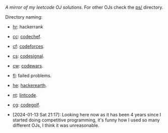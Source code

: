 *A mirror of my leetcode OJ solutions*. For other OJs check the [ps/](ps/) directory.

Directory naming:

-   [hr](hr/): hackerrank
-   [cc](ps/cc/): [codechef](https://www.codechef.com/).
-   [cf](ps/cf/): [codeforces](https://codeforces.com/).
-   [cs](ps/cs/): [codesignal](https://codesignal.com/).
-   [cw](ps/cw/): [codewars](https://www.codewars.com/).
-   [fl](ps/fl/): failed problems.
-   [he](ps/he/): [hackerearth](https://www.hackerearth.com/).
-   [nt](ps/nt/): [lintcode](https://www.lintcode.com/).
-   [cg](ps/cg/): [codegolf](https://codegolf.stackexchange.com/).

-   [2024-01-13 Sat 21:17]: Looking here now as it has been 4 years since I
    started doing competitive programming, it's funny how I used so many different
    OJs, I think it was unreasonable.

